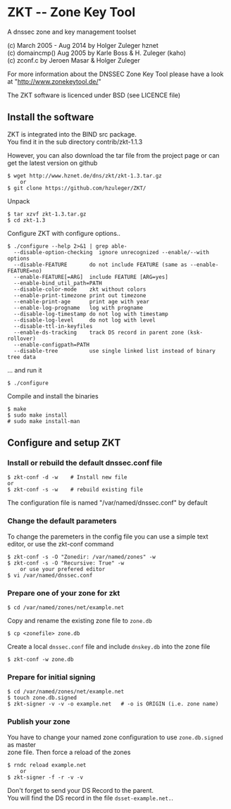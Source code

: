 ZKT -- Zone Key Tool
====================

A dnssec zone and key management toolset

(c) March 2005 - Aug 2014 by  Holger Zuleger  hznet  
(c) domaincmp() Aug 2005 by Karle Boss & H. Zuleger (kaho)  
(c) zconf.c by Jeroen Masar & Holger Zuleger  

For more information about the DNSSEC Zone Key Tool please
have a look at "http://www.zonekeytool.de/"

The ZKT software is licenced under BSD (see LICENCE file)

## Install the software

ZKT is integrated into the BIND src package.  
You find it in the sub directory contrib/zkt-1.1.3

However, you can also download the tar file from the project page
or can get the latest version on github

	$ wget http://www.hznet.de/dns/zkt/zkt-1.3.tar.gz
		or 
	$ git clone https://github.com/hzuleger/ZKT/

Unpack

	$ tar xzvf zkt-1.3.tar.gz
	$ cd zkt-1.3

Configure ZKT with configure options..

	$ ./configure --help 2>&1 | grep able-
	  --disable-option-checking  ignore unrecognized --enable/--with options
	  --disable-FEATURE       do not include FEATURE (same as --enable-FEATURE=no)
	  --enable-FEATURE[=ARG]  include FEATURE [ARG=yes]
	  --enable-bind_util_path=PATH
	  --disable-color-mode    zkt without colors
	  --enable-print-timezone print out timezone
	  --enable-print-age      print age with year
	  --enable-log-progname   log with progname
	  --disable-log-timestamp do not log with timestamp
	  --disable-log-level     do not log with level
	  --disable-ttl-in-keyfiles
	  --enable-ds-tracking    track DS record in parent zone (ksk-rollover)
	  --enable-configpath=PATH
	  --disable-tree          use single linked list instead of binary tree data

... and run it

	$ ./configure

Compile and install the binaries

	$ make
	$ sudo make install
	# sudo make install-man

## Configure and setup ZKT

### Install or rebuild the default dnssec.conf file 

	$ zkt-conf -d -w	# Install new file
	or
	$ zkt-conf -s -w	# rebuild existing file

The configuration file is named "/var/named/dnssec.conf" by default

### Change the default parameters  

To change the paremeters in the config file you can use a simple text  
editor, or use the zkt-conf command

	$ zkt-conf -s -O "Zonedir: /var/named/zones" -w
	$ zkt-conf -s -O "Recursive: True" -w
		or use your prefered editor 
	$ vi /var/named/dnssec.conf

### Prepare one of your zone for zkt

	$ cd /var/named/zones/net/example.net

Copy and rename the existing zone file to `zone.db`

	$ cp <zonefile> zone.db

Create a local `dnssec.conf` file and include `dnskey.db` into the zone file

	$ zkt-conf -w zone.db		

### Prepare for initial signing

	$ cd /var/named/zones/net/example.net
	$ touch zone.db.signed
	$ zkt-signer -v -v -o example.net	# -o is ORIGIN (i.e. zone name)

### Publish your zone  

You have to change your named zone configuration to use `zone.db.signed` as master  
zone file.
Then force a reload of the zones

	$ rndc reload example.net
		or
	$ zkt-signer -f -r -v -v

Don't forget to send your DS Record to the parent.  
You will find the DS record in the file `dsset-example.net.`.

